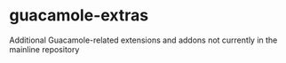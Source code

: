 # guacamole-extras
Additional Guacamole-related extensions and addons not currently in the mainline repository
